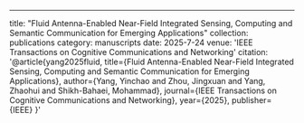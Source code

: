 ---
title: "Fluid Antenna-Enabled Near-Field Integrated Sensing, Computing and Semantic Communication for Emerging Applications"
collection: publications
category: manuscripts
date: 2025-7-24
venue: 'IEEE Transactions on Cognitive Communications and Networking'
citation: '@article{yang2025fluid,
  title={Fluid Antenna-Enabled Near-Field Integrated Sensing, Computing and Semantic Communication for Emerging Applications},
  author={Yang, Yinchao and Zhou, Jingxuan and Yang, Zhaohui and Shikh-Bahaei, Mohammad},
  journal={IEEE Transactions on Cognitive Communications and Networking},
  year={2025},
  publisher={IEEE}
}'
